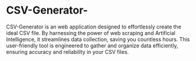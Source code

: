 # CSV-Generator-
CSV-Generator is an web application designed to effortlessly create the ideal CSV file. By harnessing the power of web scraping and Artificial Intelligence, it streamlines data collection, saving you countless hours. This user-friendly tool is engineered to gather and organize data efficiently, ensuring accuracy and reliability in your CSV files.
